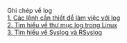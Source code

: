 Ghi chép về log  
[1. Các lệnh cần thiết để làm việc với log ](Commands-with-log.md)  
[2. Tìm hiểu về thư mục log trong Linux](Thu-muc-log.md)    
[3. Tìm hiểu về Syslog và RSyslog](Syslog-Rsyslog.md)  